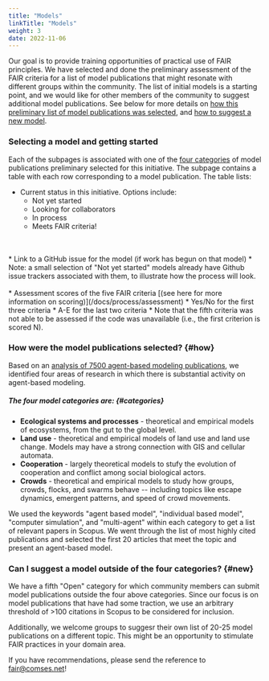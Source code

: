 ```yaml
---
title: "Models"
linkTitle: "Models"
weight: 3
date: 2022-11-06
---
```


Our goal is to provide training opportunities of practical use of FAIR principles. We have selected and done the preliminary assessment of the FAIR criteria for a list of model publications that might resonate with different groups within the community. The list of initial models is a starting point, and we would like for other members of the community to suggest additional model publications. See below for more details on [how this preliminary list of model publications was selected](/docs/models/#how), and [how to suggest a new model](/docs/models/#new).

### Selecting a model and getting started

Each of the subpages is associated with one of the [four categories](/docs/models/#categories) of model publications preliminary selected for this initiative. The subpage contains a table with each row corresponding to a model publication. The table lists:

* Current status in this initiative. Options include:
  * Not yet started
  * Looking for collaborators
  * In process
  * Meets FAIR criteria!
<br>
<br>
* Link to a GitHub issue for the model (if work has begun on that model)
  * Note: a small selection of "Not yet started" models already have Github issue trackers associated with them, to illustrate how the process will look.
<br>
<br>
* Assessment scores of the five FAIR criteria [(see here for more information on scoring)](/docs/process/assessment)
  * Yes/No for the first three criteria
  * A-E for the last two criteria
  * Note that the fifth criteria was not able to be assessed if the code was unavailable (i.e., the first criterion is scored N).

### How were the model publications selected? {#how}

Based on an [analysis of 7500 agent-based modeling publications](https://doi.org/10.1016/j.envsoft.2020.104873), we identified four areas of research in which there is substantial activity on agent-based modeling.

##### The four model categories are: {#categories}
* __Ecological systems and processes__ - theoretical and empirical models of ecosystems, from the gut to the global level.
* __Land use__ - theoretical and empirical models of land use and land use change. Models may have a strong connection with GIS and cellular automata.
* __Cooperation__ - largely theoretical models to stufy the evolution of cooperation and conflict among social biological actors.
* __Crowds__ - theoretical and empirical models to study how groups, crowds, flocks, and swarms behave -- including topics like escape dynamics, emergent patterns, and speed of crowd movements.

We used the keywords "agent based model", "individual based model", "computer simulation", and "multi-agent" within each category to get a list of relevant papers in Scopus. We went through the list of most highly cited publications and selected the first 20 articles that meet the topic and present an agent-based model.

### Can I suggest a model outside of the four categories? {#new}

We have a fifth "Open" category for which community members can submit model publications outside the four above categories. Since our focus is on model publications that have had some traction, we use an arbitrary threshold of >100 citations in Scopus to be considered for inclusion.

Additionally, we welcome groups to suggesr their own list of 20-25 model publications on a different topic. This might be an opportunity to stimulate FAIR practices in your domain area.

If you have recommendations, please send the reference to fair@comses.net!
